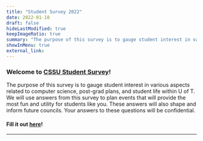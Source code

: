 ```yaml
---
title: "Student Survey 2022"
date: 2022-01-18
draft: false
hideLastModified: true
keepImageRatio: true
summary: "The purpose of this survey is to gauge student interest in various aspects related to computer science, post-grad plans, and student life within U of T. We will use answers from this survey to plan events that will provide the most fun and utility for students like you."
showInMenu: true
external_link:
---
```


### Welcome to [CSSU Student Survey](https://m3962yhtfap.typeform.com/to/GTlEPcua)!

The purpose of this survey is to gauge student interest in various aspects related to computer science, post-grad plans, and student life within U of T. We will use answers from this survey to plan events that will provide the most fun and utility for students like you. These answers will also shape and inform future councils. Your answers to these questions will be confidential.

#### Fill it out [here](https://m3962yhtfap.typeform.com/to/GTlEPcua)!

---
